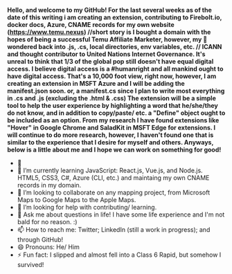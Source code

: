 <b> Hello, and welcome to my GitHub! For the last several weeks as of the date of this writing i am creating an extension, contributing to Firebolt.io, docker docs, Azure, CNAME records for my own website (https://www.temu.nexus) //short story is I bought a domain with the hopes of being a successful Temu Affiliate Marketer, however, my 🧠 wondered back into .js, .cs, local directories, env variables, etc. // ICANN and thought contributor to United Nations Internet Governance. It's unreal to think that 1/3 of the global pop still doesn't have equal digital access. I believe digital access is a #humanright and all mankind ought to have digital access. That's a 10,000 foot view, right now, however, I am creating an extension in MSFT Azure and I will be adding the manifest.json soon. or, a manifest.cs since I plan to write most everything in .cs and .js (excluding the .html & .css) The extension will be a simple tool to help the user experience by highlighting a word that he/she/they do not know, and in addition to copy/paste/ etc. a "Define" object ought to be included as an option. From my research I have found extensions like "Hover" in Google Chrome and SaladKit in MSFT Edge for extensions. I will continue to do more research, however, I haven't found one that is similar to the experience that I desire for myself and others. Anyways, below is a little about me and I hope we can work on something for good!
</b>
- 🔭
- 🌱 I’m currently learning JavaScript: React.js, Vue.js, and Node.js. HTML5, CSS3, C#, Azure (CLI, etc.) and maintaing my own CNAME records in my domain. 
- 👯 I’m looking to collaborate on any mapping project, from Microsoft Maps to Google Maps to the Apple Maps. 
- 🤔 I’m looking for help with contributing/ learning. 
- 💬 Ask me about questions in life! I have some life experience and I'm not bald for no reason. :)
- 📫 How to reach me: Twitter; LinkedIn (still a work in progress); and through GitHub! 
- 😄 Pronouns: He/ Him
- ⚡ Fun fact: I slipped and almost fell into a Class 6 Rapid, but somehow I survived! 
